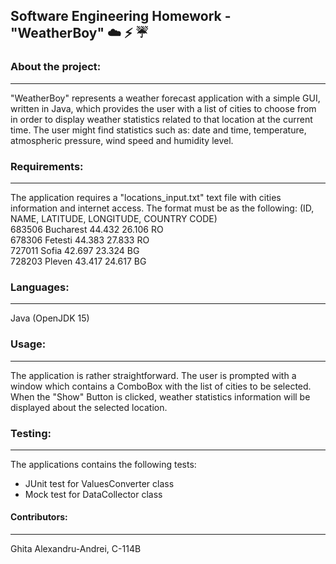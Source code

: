 ## Software Engineering Homework - "WeatherBoy" :cloud: :zap: :umbrella: 

### About the project:
---
"WeatherBoy" represents a weather forecast application with a simple GUI, written in Java, which provides the user with a list of cities to choose from in order to display weather statistics related to that location at the current time. The user might find statistics such as: date and time, temperature, atmospheric pressure, wind speed and humidity level.

### Requirements:
---
The application requires a "locations_input.txt" text file with cities information and internet access. The format must be as the following: (ID, NAME, LATITUDE, LONGITUDE, COUNTRY CODE)  
683506 Bucharest 44.432 26.106 RO  
678306 Fetesti 44.383 27.833 RO  
727011 Sofia 42.697 23.324 BG  
728203 Pleven 43.417 24.617 BG

### Languages:
---
Java (OpenJDK 15)

### Usage:
---
The application is rather straightforward. The user is prompted with a window which contains a ComboBox with the list of cities to be selected. When the "Show" Button is clicked, weather statistics information will be displayed about the selected location.

### Testing:
---
The applications contains the following tests:
* JUnit test for ValuesConverter class
* Mock test for DataCollector class

#### Contributors:
---
Ghita Alexandru-Andrei, C-114B

